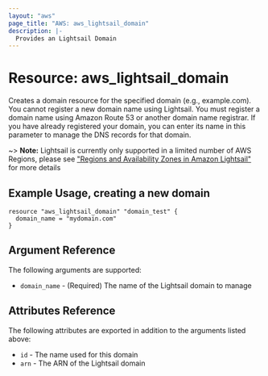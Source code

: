 ```yaml
---
layout: "aws"
page_title: "AWS: aws_lightsail_domain"
description: |-
  Provides an Lightsail Domain
---
```


# Resource: aws_lightsail_domain

Creates a domain resource for the specified domain (e.g., example.com).
You cannot register a new domain name using Lightsail. You must register
a domain name using Amazon Route 53 or another domain name registrar.
If you have already registered your domain, you can enter its name in
this parameter to manage the DNS records for that domain.

~> **Note:** Lightsail is currently only supported in a limited number of AWS Regions, please see ["Regions and Availability Zones in Amazon Lightsail"](https://lightsail.aws.amazon.com/ls/docs/overview/article/understanding-regions-and-availability-zones-in-amazon-lightsail) for more details

## Example Usage, creating a new domain

```hcl
resource "aws_lightsail_domain" "domain_test" {
  domain_name = "mydomain.com"
}
```

## Argument Reference

The following arguments are supported:

* `domain_name` - (Required) The name of the Lightsail domain to manage

## Attributes Reference

The following attributes are exported in addition to the arguments listed above:

* `id` - The name used for this domain
* `arn` - The ARN of the Lightsail domain
